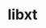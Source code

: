 ---
title: "libxt"
layout: cache
categories: [package, develop-2024-03-10]
meta: {"versions": ["1.3.0"], "compilers": ["gcc@=11.1.0", "gcc@=11.4.0", "gcc@=7.3.1", "gcc@=9.4.0"], "oss": ["amzn2", "ubuntu20.04", "ubuntu22.04"], "platforms": ["linux"], "targets": ["aarch64", "neoverse_n1", "neoverse_v1", "neoverse_v2", "ppc64le", "x86_64_v3"], "stacks": ["aws-isc", "aws-isc-aarch64", "data-vis-sdk", "e4s", "e4s-neoverse-v2", "e4s-neoverse_v1", "e4s-power", "e4s-rocm-external", "ml-linux-x86_64-rocm", "root"], "num_specs": 11, "num_specs_by_stack": {"aws-isc-aarch64": 2, "root": 11, "aws-isc": 1, "e4s-power": 1, "data-vis-sdk": 2, "e4s-neoverse_v1": 1, "e4s-neoverse-v2": 1, "e4s": 2, "ml-linux-x86_64-rocm": 1, "e4s-rocm-external": 1}}
spec_details: [{"hash": "q52s7647hd6c7bhbg2qlmgjhwcvvwxmp", "compiler": "gcc@=7.3.1", "versions": ["1.3.0"], "os": "amzn2", "platform": "linux", "target": "aarch64", "variants": ["build_system=autotools"], "stacks": ["aws-isc-aarch64", "root"], "size": "-", "tarball": "https://binaries.spack.io/releases/develop-2024-03-10/build_cache/linux-amzn2-aarch64/gcc-7.3.1/libxt-1.3.0/linux-amzn2-aarch64-gcc-7.3.1-libxt-1.3.0-q52s7647hd6c7bhbg2qlmgjhwcvvwxmp.spack"}, {"hash": "2vfgzqx3ocmassmg4gndzfu6i4b42vii", "compiler": "gcc@=7.3.1", "versions": ["1.3.0"], "os": "amzn2", "platform": "linux", "target": "x86_64_v3", "variants": ["build_system=autotools"], "stacks": ["root", "aws-isc"], "size": "-", "tarball": "https://binaries.spack.io/releases/develop-2024-03-10/build_cache/linux-amzn2-x86_64_v3/gcc-7.3.1/libxt-1.3.0/linux-amzn2-x86_64_v3-gcc-7.3.1-libxt-1.3.0-2vfgzqx3ocmassmg4gndzfu6i4b42vii.spack"}, {"hash": "5gd7qbwkfomzwh5x766pnkochwmjgd6q", "compiler": "gcc@=7.3.1", "versions": ["1.3.0"], "os": "amzn2", "platform": "linux", "target": "neoverse_n1", "variants": ["build_system=autotools"], "stacks": ["aws-isc-aarch64", "root"], "size": "-", "tarball": "https://binaries.spack.io/releases/develop-2024-03-10/build_cache/linux-amzn2-neoverse_n1/gcc-7.3.1/libxt-1.3.0/linux-amzn2-neoverse_n1-gcc-7.3.1-libxt-1.3.0-5gd7qbwkfomzwh5x766pnkochwmjgd6q.spack"}, {"hash": "yph7ygoaueas3z3c355xkctaxd5a7vfe", "compiler": "gcc@=9.4.0", "versions": ["1.3.0"], "os": "ubuntu20.04", "platform": "linux", "target": "ppc64le", "variants": ["build_system=autotools"], "stacks": ["e4s-power", "root"], "size": "-", "tarball": "https://binaries.spack.io/releases/develop-2024-03-10/build_cache/linux-ubuntu20.04-ppc64le/gcc-9.4.0/libxt-1.3.0/linux-ubuntu20.04-ppc64le-gcc-9.4.0-libxt-1.3.0-yph7ygoaueas3z3c355xkctaxd5a7vfe.spack"}, {"hash": "xjrmtmd6m475srlettagnvegj6ewrxww", "compiler": "gcc@=11.1.0", "versions": ["1.3.0"], "os": "ubuntu20.04", "platform": "linux", "target": "x86_64_v3", "variants": ["build_system=autotools"], "stacks": ["data-vis-sdk", "root"], "size": "-", "tarball": "https://binaries.spack.io/releases/develop-2024-03-10/build_cache/linux-ubuntu20.04-x86_64_v3/gcc-11.1.0/libxt-1.3.0/linux-ubuntu20.04-x86_64_v3-gcc-11.1.0-libxt-1.3.0-xjrmtmd6m475srlettagnvegj6ewrxww.spack"}, {"hash": "47xq7bsvriirdht5b5w6ih5x476q26ie", "compiler": "gcc@=11.1.0", "versions": ["1.3.0"], "os": "ubuntu20.04", "platform": "linux", "target": "x86_64_v3", "variants": ["build_system=autotools"], "stacks": ["data-vis-sdk", "root"], "size": "-", "tarball": "https://binaries.spack.io/releases/develop-2024-03-10/build_cache/linux-ubuntu20.04-x86_64_v3/gcc-11.1.0/libxt-1.3.0/linux-ubuntu20.04-x86_64_v3-gcc-11.1.0-libxt-1.3.0-47xq7bsvriirdht5b5w6ih5x476q26ie.spack"}, {"hash": "fmzyy6whhp4hm475roiujn6pahdnsxr7", "compiler": "gcc@=11.4.0", "versions": ["1.3.0"], "os": "ubuntu22.04", "platform": "linux", "target": "neoverse_v1", "variants": ["build_system=autotools"], "stacks": ["root", "e4s-neoverse_v1"], "size": "-", "tarball": "https://binaries.spack.io/releases/develop-2024-03-10/build_cache/linux-ubuntu22.04-neoverse_v1/gcc-11.4.0/libxt-1.3.0/linux-ubuntu22.04-neoverse_v1-gcc-11.4.0-libxt-1.3.0-fmzyy6whhp4hm475roiujn6pahdnsxr7.spack"}, {"hash": "dcndhmrf3iu6bxpqvewfotrt3yskqlo3", "compiler": "gcc@=11.4.0", "versions": ["1.3.0"], "os": "ubuntu22.04", "platform": "linux", "target": "neoverse_v2", "variants": ["build_system=autotools"], "stacks": ["e4s-neoverse-v2", "root"], "size": "-", "tarball": "https://binaries.spack.io/releases/develop-2024-03-10/build_cache/linux-ubuntu22.04-neoverse_v2/gcc-11.4.0/libxt-1.3.0/linux-ubuntu22.04-neoverse_v2-gcc-11.4.0-libxt-1.3.0-dcndhmrf3iu6bxpqvewfotrt3yskqlo3.spack"}, {"hash": "wdmtzkpddlwlfajqxsk6noqcplt6kbnv", "compiler": "gcc@=11.4.0", "versions": ["1.3.0"], "os": "ubuntu22.04", "platform": "linux", "target": "x86_64_v3", "variants": ["build_system=autotools"], "stacks": ["e4s", "root"], "size": "-", "tarball": "https://binaries.spack.io/releases/develop-2024-03-10/build_cache/linux-ubuntu22.04-x86_64_v3/gcc-11.4.0/libxt-1.3.0/linux-ubuntu22.04-x86_64_v3-gcc-11.4.0-libxt-1.3.0-wdmtzkpddlwlfajqxsk6noqcplt6kbnv.spack"}, {"hash": "4hmzv7fp54rd27tbv6j6nqc6tcmdtvty", "compiler": "gcc@=11.4.0", "versions": ["1.3.0"], "os": "ubuntu22.04", "platform": "linux", "target": "x86_64_v3", "variants": ["build_system=autotools"], "stacks": ["ml-linux-x86_64-rocm", "root", "e4s-rocm-external"], "size": "-", "tarball": "https://binaries.spack.io/releases/develop-2024-03-10/build_cache/linux-ubuntu22.04-x86_64_v3/gcc-11.4.0/libxt-1.3.0/linux-ubuntu22.04-x86_64_v3-gcc-11.4.0-libxt-1.3.0-4hmzv7fp54rd27tbv6j6nqc6tcmdtvty.spack"}, {"hash": "td5mz7llyh7gzf4kca26rtdjacrurjvo", "compiler": "gcc@=11.4.0", "versions": ["1.3.0"], "os": "ubuntu22.04", "platform": "linux", "target": "x86_64_v3", "variants": ["build_system=autotools"], "stacks": ["e4s", "root"], "size": "-", "tarball": "https://binaries.spack.io/releases/develop-2024-03-10/build_cache/linux-ubuntu22.04-x86_64_v3/gcc-11.4.0/libxt-1.3.0/linux-ubuntu22.04-x86_64_v3-gcc-11.4.0-libxt-1.3.0-td5mz7llyh7gzf4kca26rtdjacrurjvo.spack"}]
---